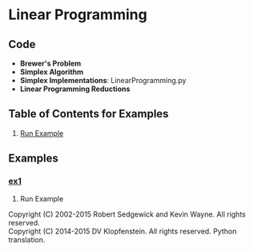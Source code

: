 # Linear Programming

## Code
  * **Brewer's Problem**
  * **Simplex Algorithm**
  * **Simplex Implementations**: LinearProgramming.py
  * **Linear Programming Reductions**

## Table of Contents for Examples
  1. [Run Example](#ex1)

## Examples 
### [ex1](#table-of-contents-for-examples)
1. Run Example

Copyright (C) 2002-2015 Robert Sedgewick and Kevin Wayne.  All rights reserved.    
Copyright (C) 2014-2015 DV Klopfenstein. All rights reserved. Python translation.

